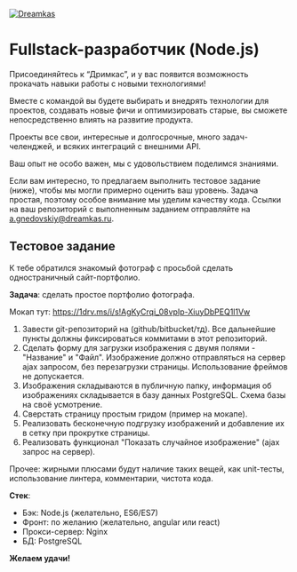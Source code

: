 [![Dreamkas](http://static.dreamkas.ru/git_logo.png)](https://dreamkas.ru)

# Fullstack-разработчик (Node.js)

Присоединяйтесь к “Дримкас”, и у вас появится возможность прокачать навыки работы с новыми технологиями!

Вместе с командой вы будете выбирать и внедрять технологии для проектов, создавать новые фичи и оптимизировать старые, вы сможете непосредственно влиять на развитие продукта.

Проекты все свои, интересные и долгосрочные, много задач-челенджей, и всяких интеграций с внешними API.

Ваш опыт не особо важен, мы с удовольствием поделимся знаниями.

Если вам интересно, то предлагаем выполнить тестовое задание (ниже), чтобы мы могли примерно оценить ваш уровень. Задача простая, поэтому особое внимание мы уделим качеству кода. Ссылки на ваш репозиторий с выполненным заданием отправляйте на [a.gnedovskiy@dreamkas.ru](mailto:a.gnedovskiy@dreamkas.ru).

## Тестовое задание

К тебе обратился знакомый фотограф с просьбой сделать одностраничный сайт-портфолио.

**Задача**: сделать простое портфолио фотографа. 

Мокап тут: https://1drv.ms/i/s!AgKyCrqi_08vpIp-XiuyDbPEQ1l1Vw

1. Завести git-репозиторий на (github/bitbucket/тд). Все дальнейшие пункты должны фиксироваться коммитами в этот репозиторий.
2. Сделать форму для загрузки изображения с двумя полями - "Название" и "Файл". Изображение должно отправляться на сервер ajax запросом, без перезагрузки страницы. Использование фреймов не допускается.
4. Изображения складываются в публичную папку, информация об изображениях складывается в базу данных PostgreSQL. Схема базы на своё усмотрение.
5. Сверстать страницу простым гридом (пример на мокапе).
6. Реализовать бесконечную подгрузку изображений и добавление их в сетку при прокрутке страницы.
7. Реализовать функционал "Показать случайное изображение" (ajax запрос на сервер).

Прочее: жирными плюсами будут наличие таких вещей, как unit-тесты, использование линтера, комментарии, чистота кода.

**Стек**:

- Бэк: Node.js (желательно, ES6/ES7)
- Фронт: по желанию (желательно, angular или react)
- Прокси-сервер: Nginx
- БД: PostgreSQL

**Желаем удачи!**
